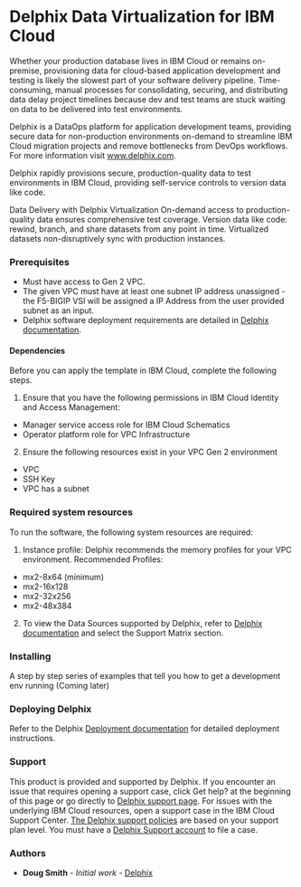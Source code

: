 # Delphix Data Virtualization for IBM Cloud
Whether your production database lives in IBM Cloud or remains on-premise, provisioning data for cloud-based application development and testing is likely the slowest part of your software delivery pipeline. Time-consuming, manual processes for consolidating, securing, and distributing data delay project timelines because dev and test teams are stuck waiting on data to be delivered into test environments.  

Delphix is a DataOps platform for application development teams, providing secure data for non-production environments on-demand to streamline IBM Cloud migration projects and remove bottlenecks from DevOps workflows. For more information visit www.delphix.com.

Delphix rapidly provisions secure, production-quality data to test environments in IBM Cloud, providing self-service controls to version data like code.

Data Delivery with Delphix Virtualization
On-demand access to production-quality data ensures comprehensive test coverage.
Version data like code:  rewind, branch, and share datasets from any point in time.
Virtualized datasets non-disruptively sync with production instances.

### Prerequisites
- Must have access to Gen 2 VPC.
- The given VPC must have at least one subnet IP address unassigned - the F5-BIGIP VSI will be assigned a IP Address from the user provided subnet as an input.
- Delphix software deployment requirements are detailed in [Delphix documentation](https://docs.delphix.com).					

#### Dependencies
Before you can apply the template in IBM Cloud, complete the following steps.

1. Ensure that you have the following permissions in IBM Cloud Identity and Access Management:
- Manager service access role for IBM Cloud Schematics
- Operator platform role for VPC Infrastructure
2. Ensure the following resources exist in your VPC Gen 2 environment
- VPC
- SSH Key
- VPC has a subnet

### Required system resources			
To run the software, the following system resources are required:		
1. Instance profile: Delphix recommends the memory profiles for your VPC environment.
Recommended Profiles: 
- mx2-8x64 (minimum)
- mx2-16x128
- mx2-32x256
- mx2-48x384 
  
2. To view the Data Sources supported by Delphix, refer to [Delphix documentation](https://docs.delphix.com) and select the Support Matrix section.	

### Installing

A step by step series of examples that tell you how to get a development env running
(Coming later)


### Deploying Delphix

Refer to the Delphix [Deployment documentation](https://docs.delphix.com/docs/deployment) for detailed deployment instructions.	

### Support	
This product is provided and supported by Delphix. If you encounter an issue that requires opening a support case, click Get help? at the beginning of this page or go directly to [Delphix support page](https://support.delphix.com). For issues with the underlying IBM Cloud resources, open a support case in the IBM Cloud Support Center. [The Delphix support policies](https://support.delphix.com/Support_Policies_and_Technical_Bulletins/Support_Policies/Delphix_Support_Policies_(KBA1504)) are based on your support plan level. You must have a [Delphix Support account](https://support.delphix.com/Support_Policies_and_Technical_Bulletins/Support_Policies/Customer_Support_User_Account_Registration_Policy_(KBA1028)) to file a case.

### Authors

* **Doug Smith** - *Initial work* - [Delphix](https://www.delphix.com)
